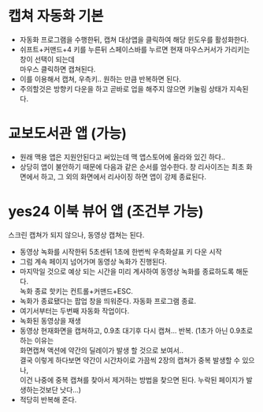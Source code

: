 
# 캡쳐 자동화 기본 
 - 자동화 프로그램을 수행한뒤, 캡쳐 대상앱을 클릭하여 해당 윈도우를 활성화한다. 
 - 쉬프트+커맨드+4 키를 누른뒤 스페이스바를 누르면 현재 마우스커서가 가리키는 창이 선택이 되는데  
   마우스 클릭하면 캡쳐된다.
 - 이를 이용해서 캡쳐, 우측키.. 원하는 만큼 반복하면 된다.
 - 주의할것은 방향키 다운을 하고 곧바로 업을 해주지 않으면 키눌림 상태가 지속된다.

# 교보도서관 앱 (가능)
 - 원래 맥용 앱은 지원안된다고 써있는데 맥 앱스토어에 올라와 있긴 하다..  
 - 상당히 앱이 불안하기 때문에 다음과 같은 순서를 엄수한다.
 창 리사이즈는 최초 화면에서 하고, 그 외의 화면에서 리사이징 하면 앱이 강제 종료된다.

# yes24 이북 뷰어 앱 (조건부 가능)
 스크린 캡쳐가 되지 않으나, 동영상 캡쳐는 된다.
 - 동영상 녹화를 시작한뒤 5초센뒤 1초에 한번씩 우측화살표 키 다운 시작
 - 그럼 계속 페이지 넘어가며 동영상 녹화가 진행된다.
 - 마지막일 것으로 예상 되는 시간을 미리 계사하여 동영상 녹화를 종료하도록 해둔다.  
   녹화 종료 핫키는 컨트롤+커맨드+ESC.
 - 녹화가 종료됐다는 팝업 창을 띄워준다. 자동화 프로그램 종료.
 - 여기서부터는 두번째 자동화 작업이다. 
 - 녹화된 동영상을 재생
 - 동영상 현재화면을 캡쳐하고, 0.9초 대기후 다시 캡쳐... 반복. (1초가 아닌 0.9초로 하는 이유는  
   화면캡쳐 액션에 약간의 딜레이가 발생 할 것으로 보여서..  
   결국 이렇게 하다보면 약간이 시간차이로 가끔씩 2장의 캡쳐가 중복 발생할 수 있으나,  
   이건 나중에 중복 캡쳐를 찾아서 제거하는 방법을 찾으면 된다. 누락된 페이지가 발생하는것보단 낫다...)
 - 적당히 반복해 준다.


